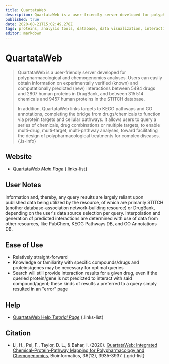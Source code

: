 ```yaml
---
title: QuartataWeb
description: QuartataWeb is a user-friendly server developed for polypharmacological and chemogenomics analyses.
published: true
date: 2020-08-21T15:02:49.278Z
tags: proteins, analysis tools, database, data visualization, interaction, webserver
editor: markdown
---
```


# QuartataWeb

> QuartataWeb is a user-friendly server developed for polypharmacological and chemogenomics analyses. Users can easily obtain information on experimentally verified (known) and computationally predicted (new) interactions between 5494 drugs and 2807 human proteins in DrugBank, and between 315 514 chemicals and 9457 human proteins in the STITCH database. 
>
> In addition, QuartataWeb links targets to KEGG pathways and GO annotations, completing the bridge from drugs/chemicals to function via protein targets and cellular pathways. It allows users to query a series of chemicals, drug combinations or multiple targets, to enable multi-drug, multi-target, multi-pathway analyses, toward facilitating the design of polypharmacological treatments for complex diseases.
{.is-info}

 

## Website 

- [QuartataWeb *Main Page*](http://quartata.csb.pitt.edu/)
 {.links-list}


## User Notes
Information and, thereby, any query results are largely reliant upon published data being utilized by the resource, of which are primarily STITCH (another database-association network-building resource) or DrugBank, depending on the user's data source selection per query. Interpolation and generation of predicted interactions are determined with use of data from other resources, like PubChem, KEGG Pathways DB, and GO Annotations DB.

 
## Ease of Use
- Relatively straight-forward
- Knowledge or familiarity with specific compounds/drugs and proteins/genes may be necessary for optimal queries
- Search will still provide interaction results for a given drug, even if the queried protein/gene is not predicted to interact with said compound/agent; these kinds of results a preferred to a query simply resulted in an "error" page

## Help

- [QuartataWeb Help *Tutorial Page*](http://quartata.csb.pitt.edu/Tutorial.php)
 {.links-list}


## Citation 

- Li, H., Pei, F., Taylor, D. L., & Bahar, I. (2020). [QuartataWeb: Integrated Chemical–Protein-Pathway Mapping for Polypharmacology and Chemogenomics.](https://academic.oup.com/bioinformatics/article/36/12/3935/5813333) Bioinformatics, 36(12), 3935-3937.
{.grid-list}

